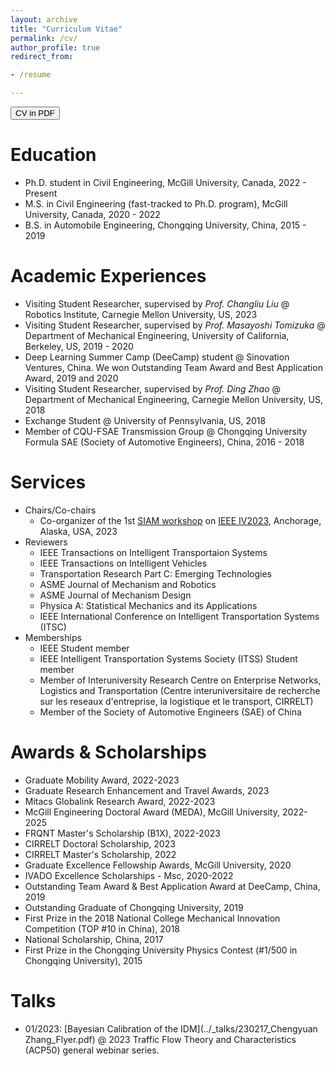 ```yaml
---
layout: archive
title: "Curriculum Vitae"
permalink: /cv/
author_profile: true
redirect_from:

- /resume

---
```


<button onclick="window.location.href='../files/Resume_Chengyuan.pdf';">CV in PDF</button>

Education
======

* Ph.D. student in Civil Engineering, McGill University, Canada, 2022 - Present
* M.S. in Civil Engineering (fast-tracked to Ph.D. program), McGill University, Canada, 2020 - 2022
* B.S. in Automobile Engineering, Chongqing University, China, 2015 - 2019

Academic Experiences
=====

* Visiting Student Researcher, supervised by *Prof. Changliu Liu* @ Robotics Institute, Carnegie Mellon University, US,
  2023
* Visiting Student Researcher, supervised by *Prof. Masayoshi Tomizuka* @ Department of Mechanical Engineering,
  University of California, Berkeley, US, 2019 - 2020
* Deep Learning Summer Camp (DeeCamp) student @ Sinovation Ventures, China. We won Outstanding Team Award and Best
  Application Award, 2019 and 2020
* Visiting Student Researcher, supervised by *Prof. Ding Zhao* @ Department of Mechanical Engineering, Carnegie Mellon
  University, US, 2018
* Exchange Student @ University of Pennsylvania, US, 2018
* Member of CQU-FSAE Transmission Group @ Chongqing University Formula SAE (Society of Automotive Engineers), China,
  2016 - 2018

Services
======

- Chairs/Co-chairs
    - Co-organizer of the 1st [SIAM workshop](https://interactive-driving.github.io/)
      on [IEEE IV2023](https://2023.ieee-iv.org/), Anchorage, Alaska, USA, 2023
- Reviewers
    - IEEE Transactions on Intelligent Transportaion Systems
    - IEEE Transactions on Intelligent Vehicles
    - Transportation Research Part C: Emerging Technologies
    - ASME Journal of Mechanism and Robotics
    - ASME Journal of Mechanism Design
    - Physica A: Statistical Mechanics and its Applications
    - IEEE International Conference on Intelligent Transportation Systems (ITSC)
- Memberships
    - IEEE Student member
    - IEEE Intelligent Transportation Systems Society (ITSS) Student member
    - Member of Interuniversity Research Centre on Enterprise Networks, Logistics and Transportation (Centre
      interuniversitaire de recherche sur les reseaux d'entreprise, la logistique et le transport, CIRRELT)
    - Member of the Society of Automotive Engineers (SAE) of China

Awards & Scholarships
=====

- Graduate Mobility Award, 2022-2023
- Graduate Research Enhancement and Travel Awards, 2023
- Mitacs Globalink Research Award, 2022-2023
- McGill Engineering Doctoral Award (MEDA), McGill University, 2022-2025
- FRQNT Master's Scholarship (B1X), 2022-2023
- CIRRELT Doctoral Scholarship, 2023
- CIRRELT Master's Scholarship, 2022
- Graduate Excellence Fellowship Awards, McGill University, 2020
- IVADO Excellence Scholarships - Msc, 2020-2022
- Outstanding Team Award \& Best Application Award at DeeCamp, China, 2019
- Outstanding Graduate of Chongqing University, 2019
- First Prize in the 2018 National College Mechanical Innovation Competition (TOP \#10 in China), 2018
- National Scholarship, China, 2017
- First Prize in the Chongqing University Physics Contest (\#1/500 in Chongqing University), 2015

Talks
======

- 01/2023: [Bayesian Calibration of the IDM](../_talks/230217_Chengyuan Zhang_Flyer.pdf) @ 2023 Traffic Flow Theory and Characteristics (ACP50) general webinar
  series.